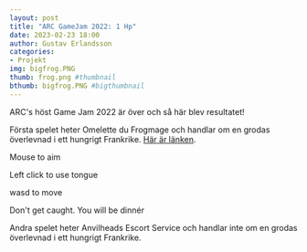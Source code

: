 ```yaml
---
layout: post
title: "ARC GameJam 2022: 1 Hp"
date: 2023-02-23 18:00
author: Gustav Erlandsson
categories: 
- Projekt
img: bigfrog.PNG
thumb: frog.png #thumbnail
bthumb: bigfrog.PNG #bigthumbnail
---
```

ARC's höst Game Jam 2022 är över och så här blev resultatet!
<!--more-->
Första spelet heter Omelette du Frogmage och handlar om en grodas överlevnad i ett hungrigt Frankrike.
[Här är länken](https://arc-sweden.itch.io/omelette-du-frogmage-gamejam-2022-fall).



Mouse to aim

Left click to use tongue

wasd to move

Don't get caught. You will be dinnér

Andra spelet heter Anvilheads Escort Service och handlar inte om en grodas överlevnad i ett hungrigt Frankrike.

